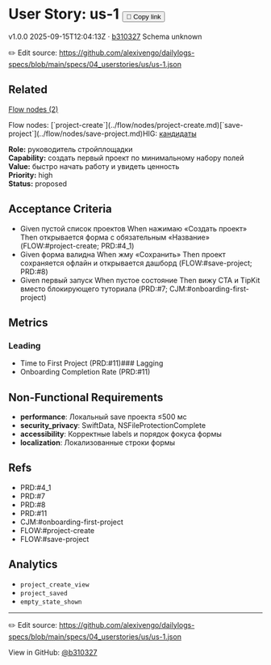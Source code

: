 # User Story: us-1 <button class="copy-link" aria-label="Copy page link" onclick="window.spechubCopyLink && window.spechubCopyLink()">🔗 Copy link</button>

<p class="badges">
  <span class="badge version">v1.0.0</span>
  <span class="badge build">2025-09-15T12:04:13Z · <a href="https://github.com/alexivengo/dailylogs-specs/commit/b310327" target="_blank" rel="noopener" class="sha">b310327</a></span>
  <span class="badge schema unknown">Schema unknown</span>
</p>

✏️ Edit source: https://github.com/alexivengo/dailylogs-specs/blob/main/specs/04_userstories/us/us-1.json
## Related
<p>
  <span class="chip"><a href="../stories/index.md#?flow=project-create,save-project">Flow nodes (2)</a></span>
</p>
Flow nodes:
<span class="chip">[`project-create`](../flow/nodes/project-create.md)</span><span class="chip">[`save-project`](../flow/nodes/save-project.md)</span>HIG: <span class="chip"><a href="../hig/us-1.md">кандидаты</a></span>

**Role:** руководитель стройплощадки  
**Capability:** создать первый проект по минимальному набору полей  
**Value:** быстро начать работу и увидеть ценность  
**Priority:** high  
**Status:** proposed

## Acceptance Criteria
- Given пустой список проектов When нажимаю «Создать проект» Then открывается форма с обязательным «Название» (FLOW:#project-create; PRD:#4_1)
- Given форма валидна When жму «Сохранить» Then проект сохраняется офлайн и открывается дашборд (FLOW:#save-project; PRD:#8)
- Given первый запуск When пустое состояние Then вижу CTA и TipKit вместо блокирующего туториала (PRD:#7; CJM:#onboarding-first-project)

## Metrics
### Leading
- Time to First Project (PRD:#11)### Lagging
- Onboarding Completion Rate (PRD:#11)
## Non-Functional Requirements
- **performance**: Локальный save проекта ≤500 мс
- **security_privacy**: SwiftData, NSFileProtectionComplete
- **accessibility**: Корректные labels и порядок фокуса формы
- **localization**: Локализованные строки формы

## Refs
- PRD:#4_1
- PRD:#7
- PRD:#8
- PRD:#11
- CJM:#onboarding-first-project
- FLOW:#project-create
- FLOW:#save-project

## Analytics
- `project_create_view`
- `project_saved`
- `empty_state_shown`

---
✏️ Edit source: https://github.com/alexivengo/dailylogs-specs/blob/main/specs/04_userstories/us/us-1.json

<p class="page-meta">
  View in GitHub: <a href="https://github.com/alexivengo/dailylogs-specs/commit/b310327" target="_blank" rel="noopener">@b310327</a></p>